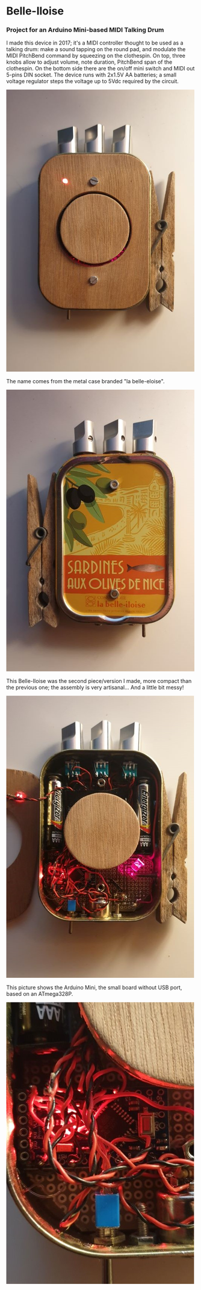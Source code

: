 # Belle-Iloise
### Project for an Arduino Mini-based MIDI Talking Drum

I made this device in 2017; it's a MIDI controller thought to be used as a talking drum: make a sound tapping on the round pad, and modulate the MIDI PitchBend command by squeezing on the clothespin.
On top, three knobs allow to adjust volume, note duration, PitchBend span of the clothespin. On the bottom side there are the on/off mini switch and MIDI out 5-pins DIN socket.
The device runs with 2x1.5V AA batteries; a small voltage regulator steps the voltage up to 5Vdc required by the circuit.

![Belle-Iloise](/pics/fronte.jpg)


The name comes from the metal case branded "la belle-eloise".

![Belle-Iloise](/pics/retro.jpg)


This Belle-Iloise was the second piece/version I made, more compact than the previous one; the assembly is very artisanal... And a little bit messy!

![Belle-Iloise](/pics/inside.jpg)


This picture shows the Arduino Mini, the small board without USB port, based on an ATmega328P.

![Belle-Iloise](/pics/mini.jpg)
